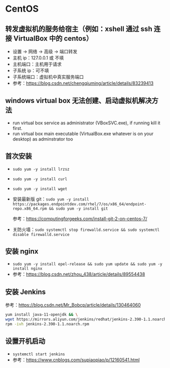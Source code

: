 # CentOS

## 转发虚拟机的服务给宿主（例如：xshell 通过 ssh 连接 VirtualBox 中的 centos）

- 设置 -> 网络 -> 高级 -> 端口转发
- 主机 ip：127.0.0.1 或 不填
- 主机端口：主机用于请求
- 子系统 ip：可不填
- 子系统端口：虚拟机中真实服务端口
- 参考：<https://blog.csdn.net/chengqiuming/article/details/83239413>

## windows virtual box 无法创建、启动虚拟机解决方法

- run virtual box service as administrator (VBoxSVC.exe), if running kill it first.
- run virtual box main executable (VirtualBox.exe whatever is on your desktop) as adminstrator too

## 首次安装

- `sudo yum -y install lrzsz`
- `sudo yum -y install curl`
- `sudo yum -y install wget`
- 安装最新版 git：`sudo yum -y install https://packages.endpointdev.com/rhel/7/os/x86_64/endpoint-repo.x86_64.rpm && sudo yum -y install git`

  参考：<https://computingforgeeks.com/install-git-2-on-centos-7/>

- 关防火墙：`sudo systemctl stop firewalld.service && sudo systemctl disable firewalld.service`

## 安装 nginx

- `sudo yum -y install epel-release && sudo yum update && sudo yum -y install nginx`
- 参考：<https://blog.csdn.net/zhou_438/article/details/89554438>

## 安装 Jenkins

参考：<https://blog.csdn.net/Mr_Bobcp/article/details/130464060>

```bash
yum install java-11-openjdk && \
wget https://mirrors.aliyun.com/jenkins/redhat/jenkins-2.390-1.1.noarch.rpm && \
rpm -ivh jenkins-2.390-1.1.noarch.rpm
```

## 设置开机启动

- `systemctl start jenkins`
- 参考：<https://www.cnblogs.com/supiaopiao/p/12160541.html>
